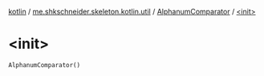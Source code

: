 [kotlin](../../index.md) / [me.shkschneider.skeleton.kotlin.util](../index.md) / [AlphanumComparator](index.md) / [&lt;init&gt;](./-init-.md)

# &lt;init&gt;

`AlphanumComparator()`